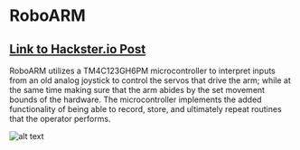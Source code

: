 # RoboARM
## [Link to Hackster.io Post](https://www.hackster.io/154072/roboarm-texas-instruments-powered-3d-printed-robotic-arm-043960 "Hackster.io Post")
RoboARM utilizes a TM4C123GH6PM microcontroller to interpret inputs from an old analog joystick to control the servos that drive the arm; while at the same time making sure that the arm abides by the set movement bounds of the hardware. The microcontroller implements the added functionality of being able to record, store, and ultimately repeat routines that the operator performs.

![alt text](https://github.com/snicosia/RoboARM/blob/master/Robotic-Arm.png "RoboARM")
